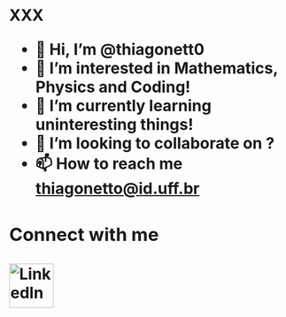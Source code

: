 <h1>  XXX  <h1\>

- 👋 Hi, I’m @thiagonett0
- 👀 I’m interested in Mathematics, Physics and Coding!
- 🌱 I’m currently learning uninteresting things!
- 💞️ I’m looking to collaborate on ?
- 📫 How to reach me thiagonetto@id.uff.br


### Connect with me
[<img align="left" alt="LinkedIn" width="80" src="https://github.com/melanieshi0120/melanieshi0120/blob/master/linkedin.ico" />]( https://www.linkedin.com/in/thiagonett0/)
<br />
